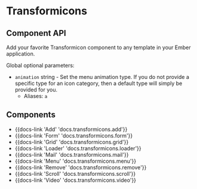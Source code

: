 # Transformicons

## Component API
Add your favorite Transformicon component to any template in your Ember application.

Global optional parameters:
  * `animation` string - Set the menu animation type. If you do not provide a specific type for an icon category, then a default type will simply be provided for you.
    * Aliases: `a`

## Components

- {{docs-link 'Add' 'docs.transformicons.add'}}
- {{docs-link 'Form' 'docs.transformicons.form'}}
- {{docs-link 'Grid' 'docs.transformicons.grid'}}
- {{docs-link 'Loader' 'docs.transformicons.loader'}}
- {{docs-link 'Mail' 'docs.transformicons.mail'}}
- {{docs-link 'Menu' 'docs.transformicons.menu'}}
- {{docs-link 'Remove' 'docs.transformicons.remove'}}
- {{docs-link 'Scroll' 'docs.transformicons.scroll'}}
- {{docs-link 'Video' 'docs.transformicons.video'}}
